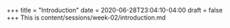 +++
title = "Introduction"
date = 2020-06-28T23:04:10-04:00
draft = false
+++
This is content/sessions/week-02/introduction.md
